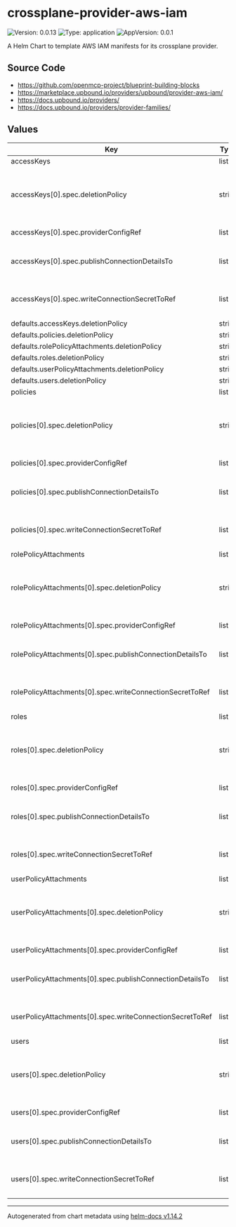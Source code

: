 

# crossplane-provider-aws-iam

![Version: 0.0.13](https://img.shields.io/badge/Version-0.0.13-informational?style=flat-square) ![Type: application](https://img.shields.io/badge/Type-application-informational?style=flat-square) ![AppVersion: 0.0.1](https://img.shields.io/badge/AppVersion-0.0.1-informational?style=flat-square)

A Helm Chart to template AWS IAM manifests for its crossplane provider.

## Source Code

* <https://github.com/openmcp-project/blueprint-building-blocks>
* <https://marketplace.upbound.io/providers/upbound/provider-aws-iam/>
* <https://docs.upbound.io/providers/>
* <https://docs.upbound.io/providers/provider-families/>

## Values

| Key | Type | Default | Description |
|-----|------|---------|-------------|
| accessKeys | list | {} | Official documentation: [AWS IAM Provider](https://marketplace.upbound.io/providers/upbound/provider-aws-iam/v1.11.0) and [Kind: AccessKey](https://marketplace.upbound.io/providers/upbound/provider-aws-iam/v1.11.0/resources/iam.aws.upbound.io/AccessKey/v1beta1) |
| accessKeys[0].spec.deletionPolicy | string | `""` | [DeletionPolicy](https://marketplace.upbound.io/providers/upbound/provider-aws-iam/v1.11.0/resources/iam.aws.upbound.io/User/v1beta1#doc:spec-deletionPolicy) specifies what will happen to the underlying external when this managed resource is deleted - either "Delete" or "Orphan" the external resource. This field is planned to be deprecated in favor of the ManagementPolicies field in a future release. Currently, both could be set independently and non-default values would be honored if the feature flag is enabled. See the design doc for more information: https://github.com/crossplane/crossplane/blob/499895a25d1a1a0ba1604944ef98ac7a1a71f197/design/design-doc-observe-only-resources.md?plain=1#L223 |
| accessKeys[0].spec.providerConfigRef | list | `[]` | ProviderConfigReference specifies how the provider that will be used to create, observe, update, and delete this managed resource should be configured. |
| accessKeys[0].spec.publishConnectionDetailsTo | list | `[]` | PublishConnectionDetailsTo specifies the connection secret config which contains a name, metadata and a reference to secret store config to which any connection details for this managed resource should be written. Connection details frequently include the endpoint, username, and password required to connect to the managed resource. |
| accessKeys[0].spec.writeConnectionSecretToRef | list | `[]` | *optional* - When a Crossplane Provider creates a managed resource it may generate resource-specific details, like usernames, passwords or connection details like an IP address.   Crossplane stores these details in a Kubernetes Secret object specified by the `writeConnectionSecretToRef` values. Learn more about Crossplane concept [Managed Resources Fields](https://docs.crossplane.io/latest/concepts/managed-resources/#writeconnectionsecrettoref)! |
| defaults.accessKeys.deletionPolicy | string | `""` |  |
| defaults.policies.deletionPolicy | string | `""` |  |
| defaults.rolePolicyAttachments.deletionPolicy | string | `""` |  |
| defaults.roles.deletionPolicy | string | `""` |  |
| defaults.userPolicyAttachments.deletionPolicy | string | `""` |  |
| defaults.users.deletionPolicy | string | `""` |  |
| policies | list | {} | Official documentation: [AWS IAM Provider](https://marketplace.upbound.io/providers/upbound/provider-aws-iam/v1.11.0) and [Kind: Policy](https://marketplace.upbound.io/providers/upbound/provider-aws-iam/v1.11.0/resources/iam.aws.upbound.io/Policy/v1beta1) |
| policies[0].spec.deletionPolicy | string | `""` | [DeletionPolicy](https://marketplace.upbound.io/providers/upbound/provider-aws-iam/v1.11.0/resources/iam.aws.upbound.io/User/v1beta1#doc:spec-deletionPolicy) specifies what will happen to the underlying external when this managed resource is deleted - either "Delete" or "Orphan" the external resource. This field is planned to be deprecated in favor of the ManagementPolicies field in a future release. Currently, both could be set independently and non-default values would be honored if the feature flag is enabled. See the design doc for more information: https://github.com/crossplane/crossplane/blob/499895a25d1a1a0ba1604944ef98ac7a1a71f197/design/design-doc-observe-only-resources.md?plain=1#L223 |
| policies[0].spec.providerConfigRef | list | `[]` | ProviderConfigReference specifies how the provider that will be used to create, observe, update, and delete this managed resource should be configured. |
| policies[0].spec.publishConnectionDetailsTo | list | `[]` | PublishConnectionDetailsTo specifies the connection secret config which contains a name, metadata and a reference to secret store config to which any connection details for this managed resource should be written. Connection details frequently include the endpoint, username, and password required to connect to the managed resource. |
| policies[0].spec.writeConnectionSecretToRef | list | `[]` | *optional* - When a Crossplane Provider creates a managed resource it may generate resource-specific details, like usernames, passwords or connection details like an IP address.   Crossplane stores these details in a Kubernetes Secret object specified by the `writeConnectionSecretToRef` values. Learn more about Crossplane concept [Managed Resources Fields](https://docs.crossplane.io/latest/concepts/managed-resources/#writeconnectionsecrettoref)! |
| rolePolicyAttachments | list | {} | Official documentation: [AWS IAM Provider](https://marketplace.upbound.io/providers/upbound/provider-aws-iam/v1.11.0) and [Kind: RolePolicyAttachment](https://marketplace.upbound.io/providers/upbound/provider-aws-iam/v1.11.0/resources/iam.aws.upbound.io/RolePolicyAttachment/v1beta1) |
| rolePolicyAttachments[0].spec.deletionPolicy | string | `""` | [DeletionPolicy](https://marketplace.upbound.io/providers/upbound/provider-aws-iam/v1.11.0/resources/iam.aws.upbound.io/User/v1beta1#doc:spec-deletionPolicy) specifies what will happen to the underlying external when this managed resource is deleted - either "Delete" or "Orphan" the external resource. This field is planned to be deprecated in favor of the ManagementPolicies field in a future release. Currently, both could be set independently and non-default values would be honored if the feature flag is enabled. See the design doc for more information: https://github.com/crossplane/crossplane/blob/499895a25d1a1a0ba1604944ef98ac7a1a71f197/design/design-doc-observe-only-resources.md?plain=1#L223 |
| rolePolicyAttachments[0].spec.providerConfigRef | list | `[]` | ProviderConfigReference specifies how the provider that will be used to create, observe, update, and delete this managed resource should be configured. |
| rolePolicyAttachments[0].spec.publishConnectionDetailsTo | list | `[]` | PublishConnectionDetailsTo specifies the connection secret config which contains a name, metadata and a reference to secret store config to which any connection details for this managed resource should be written. Connection details frequently include the endpoint, username, and password required to connect to the managed resource. |
| rolePolicyAttachments[0].spec.writeConnectionSecretToRef | list | `[]` | *optional* - When a Crossplane Provider creates a managed resource it may generate resource-specific details, like usernames, passwords or connection details like an IP address.   Crossplane stores these details in a Kubernetes Secret object specified by the `writeConnectionSecretToRef` values. Learn more about Crossplane concept [Managed Resources Fields](https://docs.crossplane.io/latest/concepts/managed-resources/#writeconnectionsecrettoref)! |
| roles | list | {} | Official documentation: [AWS IAM Provider](https://marketplace.upbound.io/providers/upbound/provider-aws-iam/v1.11.0) and [Kind: UsRoleer](https://marketplace.upbound.io/providers/upbound/provider-aws-iam/v1.11.0/resources/iam.aws.upbound.io/Role/v1beta1) |
| roles[0].spec.deletionPolicy | string | `""` | [DeletionPolicy](https://marketplace.upbound.io/providers/upbound/provider-aws-iam/v1.11.0/resources/iam.aws.upbound.io/User/v1beta1#doc:spec-deletionPolicy) specifies what will happen to the underlying external when this managed resource is deleted - either "Delete" or "Orphan" the external resource. This field is planned to be deprecated in favor of the ManagementPolicies field in a future release. Currently, both could be set independently and non-default values would be honored if the feature flag is enabled. See the design doc for more information: https://github.com/crossplane/crossplane/blob/499895a25d1a1a0ba1604944ef98ac7a1a71f197/design/design-doc-observe-only-resources.md?plain=1#L223 |
| roles[0].spec.providerConfigRef | list | `[]` | ProviderConfigReference specifies how the provider that will be used to create, observe, update, and delete this managed resource should be configured. |
| roles[0].spec.publishConnectionDetailsTo | list | `[]` | PublishConnectionDetailsTo specifies the connection secret config which contains a name, metadata and a reference to secret store config to which any connection details for this managed resource should be written. Connection details frequently include the endpoint, username, and password required to connect to the managed resource. |
| roles[0].spec.writeConnectionSecretToRef | list | `[]` | *optional* - When a Crossplane Provider creates a managed resource it may generate resource-specific details, like usernames, passwords or connection details like an IP address.   Crossplane stores these details in a Kubernetes Secret object specified by the `writeConnectionSecretToRef` values. Learn more about Crossplane concept [Managed Resources Fields](https://docs.crossplane.io/latest/concepts/managed-resources/#writeconnectionsecrettoref)! |
| userPolicyAttachments | list | {} | Official documentation: [AWS IAM Provider](https://marketplace.upbound.io/providers/upbound/provider-aws-iam/v1.11.0) and [Kind: UserPolicyAttachment](https://marketplace.upbound.io/providers/upbound/provider-aws-iam/v1.11.0/resources/iam.aws.upbound.io/UserPolicyAttachment/v1beta1) |
| userPolicyAttachments[0].spec.deletionPolicy | string | `""` | [DeletionPolicy](https://marketplace.upbound.io/providers/upbound/provider-aws-iam/v1.11.0/resources/iam.aws.upbound.io/User/v1beta1#doc:spec-deletionPolicy) specifies what will happen to the underlying external when this managed resource is deleted - either "Delete" or "Orphan" the external resource. This field is planned to be deprecated in favor of the ManagementPolicies field in a future release. Currently, both could be set independently and non-default values would be honored if the feature flag is enabled. See the design doc for more information: https://github.com/crossplane/crossplane/blob/499895a25d1a1a0ba1604944ef98ac7a1a71f197/design/design-doc-observe-only-resources.md?plain=1#L223 |
| userPolicyAttachments[0].spec.providerConfigRef | list | `[]` | ProviderConfigReference specifies how the provider that will be used to create, observe, update, and delete this managed resource should be configured. |
| userPolicyAttachments[0].spec.publishConnectionDetailsTo | list | `[]` | PublishConnectionDetailsTo specifies the connection secret config which contains a name, metadata and a reference to secret store config to which any connection details for this managed resource should be written. Connection details frequently include the endpoint, username, and password required to connect to the managed resource. |
| userPolicyAttachments[0].spec.writeConnectionSecretToRef | list | `[]` | *optional* - When a Crossplane Provider creates a managed resource it may generate resource-specific details, like usernames, passwords or connection details like an IP address.   Crossplane stores these details in a Kubernetes Secret object specified by the `writeConnectionSecretToRef` values. Learn more about Crossplane concept [Managed Resources Fields](https://docs.crossplane.io/latest/concepts/managed-resources/#writeconnectionsecrettoref)! |
| users | list | {} | Official documentation: [AWS IAM Provider](https://marketplace.upbound.io/providers/upbound/provider-aws-iam/v1.11.0) and [Kind: User](https://marketplace.upbound.io/providers/upbound/provider-aws-iam/v1.11.0/resources/iam.aws.upbound.io/User/v1beta1) |
| users[0].spec.deletionPolicy | string | `""` | [DeletionPolicy](https://marketplace.upbound.io/providers/upbound/provider-aws-iam/v1.11.0/resources/iam.aws.upbound.io/User/v1beta1#doc:spec-deletionPolicy) specifies what will happen to the underlying external when this managed resource is deleted - either "Delete" or "Orphan" the external resource. This field is planned to be deprecated in favor of the ManagementPolicies field in a future release. Currently, both could be set independently and non-default values would be honored if the feature flag is enabled. See the design doc for more information: https://github.com/crossplane/crossplane/blob/499895a25d1a1a0ba1604944ef98ac7a1a71f197/design/design-doc-observe-only-resources.md?plain=1#L223 |
| users[0].spec.providerConfigRef | list | `[]` | ProviderConfigReference specifies how the provider that will be used to create, observe, update, and delete this managed resource should be configured. |
| users[0].spec.publishConnectionDetailsTo | list | `[]` | PublishConnectionDetailsTo specifies the connection secret config which contains a name, metadata and a reference to secret store config to which any connection details for this managed resource should be written. Connection details frequently include the endpoint, username, and password required to connect to the managed resource. |
| users[0].spec.writeConnectionSecretToRef | list | `[]` | *optional* - When a Crossplane Provider creates a managed resource it may generate resource-specific details, like usernames, passwords or connection details like an IP address.   Crossplane stores these details in a Kubernetes Secret object specified by the `writeConnectionSecretToRef` values. Learn more about Crossplane concept [Managed Resources Fields](https://docs.crossplane.io/latest/concepts/managed-resources/#writeconnectionsecrettoref)! |

----------------------------------------------
Autogenerated from chart metadata using [helm-docs v1.14.2](https://github.com/norwoodj/helm-docs/releases/v1.14.2)